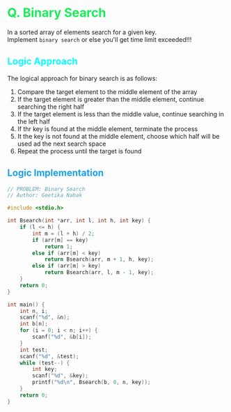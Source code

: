 # <span style="color:#1AED59"> Q. **Binary Search**</span>

In a sorted array of elements search for a given key. </br>
Implement `binary search` or else you'll get time limit exceeded!!!

## <span style="color:cyan"> **Logic Approach** </span>

The logical approach for binary search is as follows:

1. Compare the target element to the middle element of the array
2. If the target element is greater than the middle element, continue searching the right half
3. If the target element is less than the middle value, continue searching in the left half
4. If thr key is found at the middle element, terminate the process
5. It the key is not found at the middle element, choose which half will be used ad the next search space
6. Repeat the process until the target is found

## <span style="color:#1AA1ED"> **Logic Implementation** </span>

```c
// PROBLEM: Binary Search 
// Author: Geetika Nahak

#include <stdio.h>

int Bsearch(int *arr, int l, int h, int key) {
    if (l <= h) {
        int m = (l + h) / 2;
        if (arr[m] == key)
            return 1;
        else if (arr[m] < key)
            return Bsearch(arr, m + 1, h, key);
        else if (arr[m] > key)
            return Bsearch(arr, l, m - 1, key);
    }
    return 0;
}

int main() {
    int n, i;
    scanf("%d", &n);
    int b[n];
    for (i = 0; i < n; i++) {
        scanf("%d", &b[i]);
    }
    int test;
    scanf("%d", &test);
    while (test--) {
        int key;
        scanf("%d", &key);
        printf("%d\n", Bsearch(b, 0, n, key));
    }
    return 0;
}
```
